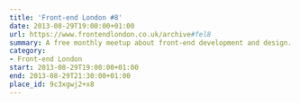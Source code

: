 ```yaml
---
title: 'Front-end London #8'
date: 2013-08-29T19:00:00+01:00
url: https://www.frontendlondon.co.uk/archive#fel8
summary: A free monthly meetup about front-end development and design.
category:
- Front-end London
start: 2013-08-29T19:00:00+01:00
end: 2013-08-29T21:30:00+01:00
place_id: 9c3xgwj2+x8
---
```

